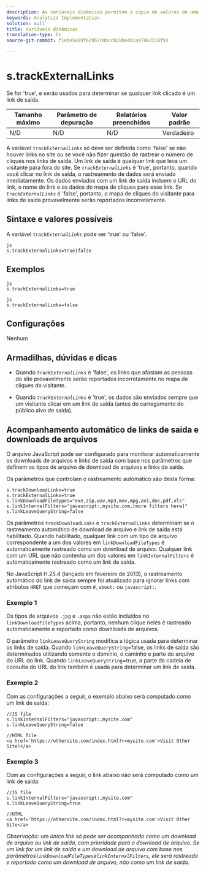 ```yaml
---
description: As variáveis dinâmicas permitem a cópia de valores de uma variável para outra sem precisar digitar os valores completos várias vezes nas solicitações de imagem do site.
keywords: Analytics Implementation
solution: null
title: Variáveis dinâmicas
translation-type: ht
source-git-commit: f1ebe5e89f62957c8bcc829be4b1a97463210f93

---
```



# s.trackExternalLinks

Se for 'true',  e serão usados para determinar se qualquer link clicado é um link de saída.

| Tamanho máximo | Parâmetro de depuração | Relatórios preenchidos | Valor padrão |
|---|---|---|---|
| N/D | N/D | N/D | Verdadeiro |

A variável *`trackExternalLinks`* só deve ser definida como 'false' se não houver links no site ou se você não fizer questão de rastrear o número de cliques nos links de saída. Um link de saída é qualquer link que leva um visitante para fora do site. Se  *`trackExternalLinks`* é 'true', portanto, quando você clicar no link de saída, o rastreamento de dados será enviado imediatamente. Os dados enviados com um link de saída incluem o URL do link, o nome do link e os dados do mapa de cliques para esse link. Se  *`trackExternalLinks`* é 'false', portanto, o mapa de cliques do visitante para links de saída provavelmente serão reportados incorretamente.

## Sintaxe e valores possíveis

A variável *`trackExternalLinks`* pode ser 'true' ou 'false'.

```
js
s.trackExternalLinks=true|false
```

## Exemplos

```
js
s.trackExternalLinks=true 
```

```
js
s.trackExternalLinks=false
```

## Configurações

Nenhum

## Armadilhas, dúvidas e dicas

* Quando *`trackExternalLinks`* é 'false', os links que afastam as pessoas do site provavelmente serão reportados incorretamente no mapa de cliques do visitante.

* Quando *`trackExternalLinks`* é 'true', os dados são enviados sempre que um visitante clicar em um link de saída (antes do carregamento do público alvo de saída).

## Acompanhamento automático de links de saída e downloads de arquivos

O arquivo JavaScript pode ser configurado para monitorar automaticamente os downloads de arquivos e links de saída com base nos parâmetros que definem os tipos de arquivo de download de arquivos e links de saída.

Os parâmetros que controlam o rastreamento automático são desta forma:

```
s.trackDownloadLinks=true 
s.trackExternalLinks=true 
s.linkDownloadFileTypes="exe,zip,wav,mp3,mov,mpg,avi,doc,pdf,xls" 
s.linkInternalFilters="javascript:,mysite.com,[more filters here]" 
s.linkLeaveQueryString=false 
```

Os parâmetros  `trackDownloadLinks` e `trackExternalLinks` determinam se o rastreamento automático de download de arquivo e link de saída está habilitado. Quando habilitado, qualquer link com um tipo de arquivo correspondente a um dos valores em `linkDownloadFileTypes` é automaticamente rastreado como um download de arquivo. Qualquer link com um URL que não contenha um dos valores em `linkInternalFilters` é automaticamente rastreado como um link de saída.

No JavaScript H.25.4 (lançado em fevereiro de 2013), o rastreamento automático do link de saída sempre foi atualizado para ignorar links com atributos `HREF` que começam com `#`, `about:` ou `javascript:`.

### Exemplo 1

Os tipos de arquivos `.jpg` e `.aspx` não estão incluídos no `linkDownloadFileTypes` acima, portanto, nenhum clique neles é rastreado automaticamente e reportado como downloads de arquivos.

O parâmetro `linkLeaveQueryString` modifica a lógica usada para determinar os links de saída. Quando `linkLeaveQueryString`=false, os links de saída são determinados utilizando somente o domínio, o caminho e parte do arquivo do URL do link. Quando `linkLeaveQueryString`=true, a parte da cadeia de consulta do URL do link também é usada para determinar um link de saída.

### Exemplo 2

Com as configurações a seguir, o exemplo abaixo será computado como um link de saída:

```
//JS file  
s.linkInternalFilters="javascript:,mysite.com" 
s.linkLeaveQueryString=false 
 
//HTML file 
<a href='https://othersite.com/index.html?r=mysite.com'>Visit Other Site!</a> 
```

### Exemplo 3

Com as configurações a seguir, o link abaixo não será computado como um link de saída:

```
//JS file  
s.linkInternalFilters="javascript:,mysite.com" 
s.linkLeaveQueryString=true 
 
//HTML  
<a href='https://othersite.com/index.html?r=mysite.com'>Visit Other Site</a> 
```

*Observação: um único link só pode ser acompanhado como um download de arquivo ou link de saída, com prioridade para o download de arquivo. Se um link for um link de saída e um download de arquivo com base nos parâmetros`linkDownloadFileTypes`e`linkInternalFilters`, ele será rastreado e reportado como um download de arquivo, não como um link de saída.*